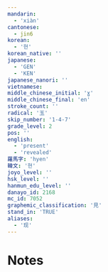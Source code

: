 ```yaml
---
mandarin:
  - 'xiàn'
cantonese:
  - jin6
korean:
  - '현'
korean_native: ''
japanese:
  - 'GEN'
  - 'KEN'
japanese_nanori: ''
vietnamese:
middle_chinese_initial: 'ɣ'
middle_chinese_final: 'en'
stroke_count: ''
radical: '玉'
skip_number: '1-4-7'
grade_level: 2
pos: ''
english:
  - 'present'
  - 'revealed'
羅馬字: 'hyen'
韓文: '현'
joyo_level: ''
hsk_level: ''
hanmun_edu_level: ''
danayo_id: 2168
mc_id: 7052
graphemic_classification: '見'
stand_in: 'TRUE'
aliases:
  - '现'
---
```


# Notes
